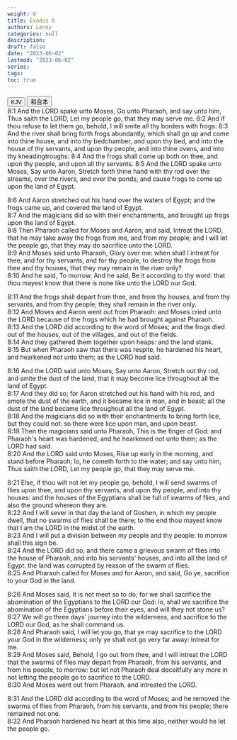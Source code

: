 ```yaml
---
weight: 8
title: Exodus 8
authors: Lenny
categories: null
description: 
draft: false
date: "2023-06-02"
lastmod: "2023-06-02"
series: 
tags: 
toc: true
---
```


<!--more-->

<!-- Tab links -->
<div class="tab">
  <button class="tablinks active" onclick="tablabel(event, 'english')">KJV</button>
  <button class="tablinks" onclick="tablabel(event, 'chinese')">和合本</button>
  
</div>

<!-- Tab content -->
<div id="english" class="tabcontent" style="display:block">
8:1 And the LORD spake unto Moses, Go unto Pharaoh, and say unto him, Thus saith the LORD, Let my people go, that they may serve me.  
8:2 And if thou refuse to let them go, behold, I will smite all thy borders with frogs:  
8:3 And the river shall bring forth frogs abundantly, which shall go up and come into thine house, and into thy bedchamber, and upon thy bed, and into the house of thy servants, and upon thy people, and into thine ovens, and into thy kneadingtroughs:  
8:4 And the frogs shall come up both on thee, and upon thy people, and upon all thy servants.  
8:5 And the LORD spake unto Moses, Say unto Aaron, Stretch forth thine hand with thy rod over the streams, over the rivers, and over the ponds, and cause frogs to come up upon the land of Egypt.  

8:6 And Aaron stretched out his hand over the waters of Egypt; and the frogs came up, and covered the land of Egypt.  
8:7 And the magicians did so with their enchantments, and brought up frogs upon the land of Egypt.  
8:8 Then Pharaoh called for Moses and Aaron, and said, Intreat the LORD, that he may take away the frogs from me, and from my people; and I will let the people go, that they may do sacrifice unto the LORD.  
8:9 And Moses said unto Pharaoh, Glory over me: when shall I intreat for thee, and for thy servants, and for thy people, to destroy the frogs from thee and thy houses, that they may remain in the river only?  
8:10 And he said, To morrow. And he said, Be it according to thy word: that thou mayest know that there is none like unto the LORD our God.  

8:11 And the frogs shall depart from thee, and from thy houses, and from thy servants, and from thy people; they shall remain in the river only.  
8:12 And Moses and Aaron went out from Pharaoh: and Moses cried unto the LORD because of the frogs which he had brought against Pharaoh.  
8:13 And the LORD did according to the word of Moses; and the frogs died out of the houses, out of the villages, and out of the fields.  
8:14 And they gathered them together upon heaps: and the land stank.  
8:15 But when Pharaoh saw that there was respite, he hardened his heart, and hearkened not unto them; as the LORD had said.  

8:16 And the LORD said unto Moses, Say unto Aaron, Stretch out thy rod, and smite the dust of the land, that it may become lice throughout all the land of Egypt.  
8:17 And they did so; for Aaron stretched out his hand with his rod, and smote the dust of the earth, and it became lice in man, and in beast; all the dust of the land became lice throughout all the land of Egypt.  
8:18 And the magicians did so with their enchantments to bring forth lice, but they could not: so there were lice upon man, and upon beast.  
8:19 Then the magicians said unto Pharaoh, This is the finger of God: and Pharaoh's heart was hardened, and he hearkened not unto them; as the LORD had said.  
8:20 And the LORD said unto Moses, Rise up early in the morning, and stand before Pharaoh; lo, he cometh forth to the water; and say unto him, Thus saith the LORD, Let my people go, that they may serve me.  

8:21 Else, if thou wilt not let my people go, behold, I will send swarms of flies upon thee, and upon thy servants, and upon thy people, and into thy houses: and the houses of the Egyptians shall be full of swarms of flies, and also the ground whereon they are.  
8:22 And I will sever in that day the land of Goshen, in which my people dwell, that no swarms of flies shall be there; to the end thou mayest know that I am the LORD in the midst of the earth.  
8:23 And I will put a division between my people and thy people: to morrow shall this sign be.  
8:24 And the LORD did so; and there came a grievous swarm of flies into the house of Pharaoh, and into his servants' houses, and into all the land of Egypt: the land was corrupted by reason of the swarm of flies.  
8:25 And Pharaoh called for Moses and for Aaron, and said, Go ye, sacrifice to your God in the land.  

8:26 And Moses said, It is not meet so to do; for we shall sacrifice the abomination of the Egyptians to the LORD our God: lo, shall we sacrifice the abomination of the Egyptians before their eyes, and will they not stone us?  
8:27 We will go three days' journey into the wilderness, and sacrifice to the LORD our God, as he shall command us.  
8:28 And Pharaoh said, I will let you go, that ye may sacrifice to the LORD your God in the wilderness; only ye shall not go very far away: intreat for me.  
8:29 And Moses said, Behold, I go out from thee, and I will intreat the LORD that the swarms of flies may depart from Pharaoh, from his servants, and from his people, to morrow: but let not Pharaoh deal deceitfully any more in not letting the people go to sacrifice to the LORD.  
8:30 And Moses went out from Pharaoh, and intreated the LORD.  

8:31 And the LORD did according to the word of Moses; and he removed the swarms of flies from Pharaoh, from his servants, and from his people; there remained not one.  
8:32 And Pharaoh hardened his heart at this time also, neither would he let the people go.  
</div>


<div id="chinese" class="tabcontent">

</div>


